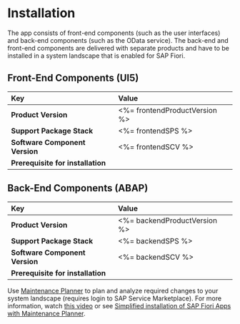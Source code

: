 # Installation

The app consists of front-end components (such as the user interfaces) and back-end components (such as the OData service). The back-end and front-end components are delivered with separate products and have to be installed in a system landscape that is enabled for SAP Fiori.

## Front-End Components (UI5)

| Key                               | Value                         |
|:----------------------------------|:------------------------------|
| **Product Version**               | <%= frontendProductVersion %> |
| **Support Package Stack**         | <%= frontendSPS %>            |
| **Software Component Version**    | <%= frontendSCV %>            |
| **Prerequisite for installation** |                               |

## Back-End Components (ABAP)

| Key                               | Value                         |
|:----------------------------------|:------------------------------|
| **Product Version**               | <%= backendProductVersion %>  |
| **Support Package Stack**         | <%= backendSPS %>             |
| **Software Component Version**    | <%= backendSCV %>             |
| **Prerequisite for installation** |                               |

Use [Maintenance Planner](http://bit.ly/2rhNMaz "Maintenance Planner") to plan and analyze required changes to your system landscape (requires login to SAP Service Marketplace). For more information, watch [this video](http://bit.ly/2HSnmlR "Simplified Fiori Software Provisioning with the Maintenance Planner") or see [Simplified installation of SAP Fiori Apps with Maintenance Planner](http://bit.ly/2HQK1Df "Simplified Installation of SAP Fiori Apps with Maintenance Planner | SAP Blogs").
